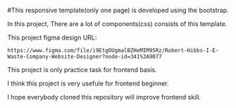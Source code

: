 #This responsive template(only one page) is developed using the bootstrap.

In this project, There are a lot of components(css) consists of this template.

This project figma design URL:

    https://www.figma.com/file/i9EtgOUgmalBZHeMIM95Rz/Robert-Hibbs-I-E-Waste-Company-Website-Designer?node-id=341%3A9077

This project  is only practice task for frontend basis.

I think this project is very usefule for frontend beginner.

I hope everybody cloned this repository will improve frontend skill.